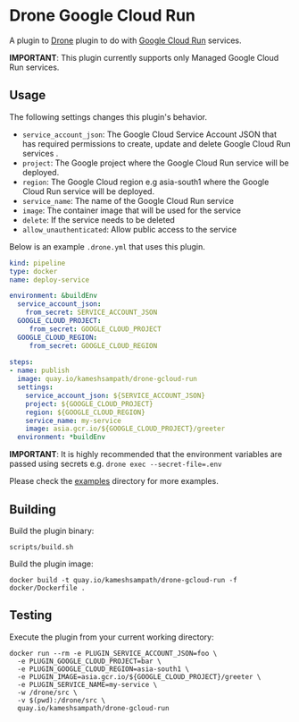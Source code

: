 # Drone Google Cloud Run

A plugin to [Drone](https://drone.io) plugin to do  with [Google Cloud Run](https://cloud.google.com/run/) services.

__IMPORTANT__: This plugin currently supports only Managed Google Cloud Run services.

## Usage

The following settings changes this plugin's behavior.

* `service_account_json`: The Google Cloud Service Account JSON that has required permissions to create, update and delete Google Cloud Run services .
* `project`: The Google project where the Google Cloud Run service will be deployed.
* `region`: The Google Cloud region e.g asia-south1 where the Google Cloud Run service will be deployed.
* `service_name`: The name of the Google Cloud Run service
* `image`: The container image that will be used for the service
* `delete`: If the service needs to be deleted
* `allow_unauthenticated`: Allow public access to the service

Below is an example `.drone.yml` that uses this plugin.

```yaml
kind: pipeline
type: docker
name: deploy-service

environment: &buildEnv
  service_account_json:
    from_secret: SERVICE_ACCOUNT_JSON
  GOOGLE_CLOUD_PROJECT:
     from_secret: GOOGLE_CLOUD_PROJECT
  GOOGLE_CLOUD_REGION:
     from_secret: GOOGLE_CLOUD_REGION
  
steps:
- name: publish
  image: quay.io/kameshsampath/drone-gcloud-run
  settings:
    service_account_json: ${SERVICE_ACCOUNT_JSON}
    project: ${GOOGLE_CLOUD_PROJECT}
    region: ${GOOGLE_CLOUD_REGION}
    service_name: my-service
    image: asia.gcr.io/${GOOGLE_CLOUD_PROJECT}/greeter
  environment: *buildEnv
```

__IMPORTANT__: It is highly recommended that the environment variables are passed using secrets e.g. `drone exec --secret-file=.env`

Please check the [examples](./examples/) directory for more examples.

## Building

Build the plugin binary:

```text
scripts/build.sh
```

Build the plugin image:

```text
docker build -t quay.io/kameshsampath/drone-gcloud-run -f docker/Dockerfile .
```

## Testing

Execute the plugin from your current working directory:

```text
docker run --rm -e PLUGIN_SERVICE_ACCOUNT_JSON=foo \
  -e PLUGIN_GOOGLE_CLOUD_PROJECT=bar \
  -e PLUGIN_GOOGLE_CLOUD_REGION=asia-south1 \
  -e PLUGIN_IMAGE=asia.gcr.io/${GOOGLE_CLOUD_PROJECT}/greeter \
  -e PLUGIN_SERVICE_NAME=my-service \
  -w /drone/src \
  -v $(pwd):/drone/src \
  quay.io/kameshsampath/drone-gcloud-run
```
